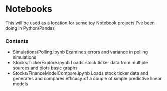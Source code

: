 # Notebooks

This will be used as a location for some toy Notebook projects I've been doing in Python/Pandas

### Contents

- Simulations/Polling.ipynb Examines errors and variance in polling simulations
- Stocks/TickerExplore.ipynb Loads stock ticker data from multiple sources and plots basic graphs
- Stocks/FinanceModelCompare.ipynb Loads stock ticker data and generates and compares efficacy of a couple of simple predictive linear models 
